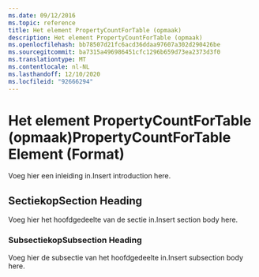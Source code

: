 ```yaml
---
ms.date: 09/12/2016
ms.topic: reference
title: Het element PropertyCountForTable (opmaak)
description: Het element PropertyCountForTable (opmaak)
ms.openlocfilehash: bb78507d21fc6acd36ddaa97607a302d290426be
ms.sourcegitcommit: ba7315a496986451cfc1296b659d73ea2373d3f0
ms.translationtype: MT
ms.contentlocale: nl-NL
ms.lasthandoff: 12/10/2020
ms.locfileid: "92666294"
---
```

# <a name="propertycountfortable-element-format"></a><span data-ttu-id="23a08-103">Het element PropertyCountForTable (opmaak)</span><span class="sxs-lookup"><span data-stu-id="23a08-103">PropertyCountForTable Element (Format)</span></span>

<span data-ttu-id="23a08-104">Voeg hier een inleiding in.</span><span class="sxs-lookup"><span data-stu-id="23a08-104">Insert introduction here.</span></span>

## <a name="section-heading"></a><span data-ttu-id="23a08-105">Sectiekop</span><span class="sxs-lookup"><span data-stu-id="23a08-105">Section Heading</span></span>

<span data-ttu-id="23a08-106">Voeg hier het hoofdgedeelte van de sectie in.</span><span class="sxs-lookup"><span data-stu-id="23a08-106">Insert section body here.</span></span>

### <a name="subsection-heading"></a><span data-ttu-id="23a08-107">Subsectiekop</span><span class="sxs-lookup"><span data-stu-id="23a08-107">Subsection Heading</span></span>

<span data-ttu-id="23a08-108">Voeg hier de subsectie van het hoofdgedeelte in.</span><span class="sxs-lookup"><span data-stu-id="23a08-108">Insert subsection body here.</span></span>
